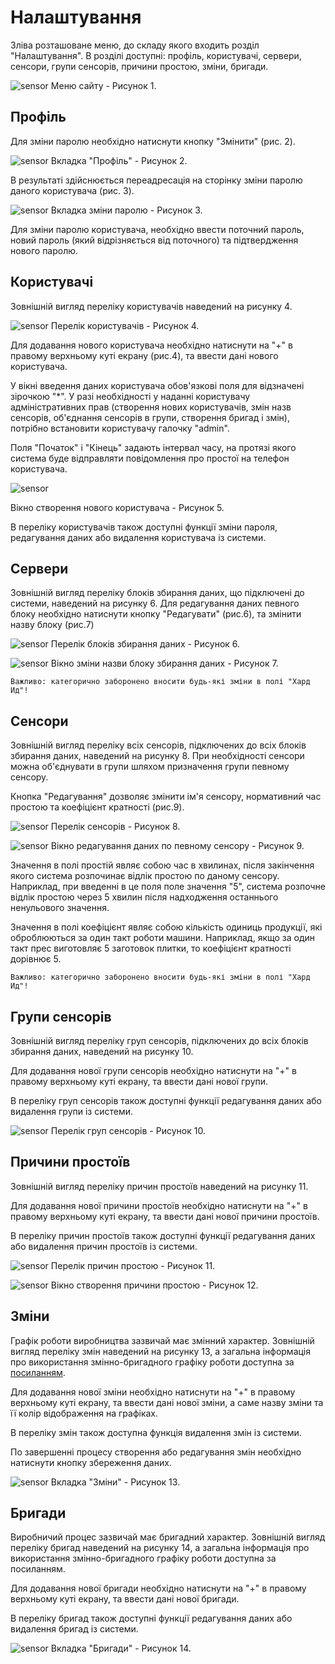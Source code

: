 # Налаштування

Зліва розташоване меню, до складу якого входить розділ "Налаштування". В розділі доступні: профіль, користувачі, сервери, сенсори, групи сенсорів, причини простою, зміни, бригади.

![sensor](../../img/site/menu_settings.jpg)
Меню сайту - Рисунок 1.

## Профіль

Для зміни паролю необхідно натиснути кнопку "Змінити" (рис. 2).

![sensor](../../img/site/user_account.jpg)
Вкладка "Профіль" - Рисунок 2.

В результаті здійснюється переадресація на сторінку зміни паролю даного користувача (рис. 3).

![sensor](../../img/site/user_account_password.jpg) Вкладка зміни паролю - Рисунок 3.

Для зміни паролю користувача, необхідно ввести поточний пароль, новий пароль (який відрізняється від поточного) та підтвердження нового паролю.

## Користувачі

Зовнішній вигляд переліку користувачів наведений на рисунку 4.

![sensor](../../img/site/users.jpg)
Перелік користувачів - Рисунок 4.

Для додавання нового користувача необхідно натиснути на "+" в правому верхньому куті екрану (рис.4), та ввести дані нового користувача.

У вікні введення даних користувача обов'язкові поля для відзначені зірочкою "*". У разі необхідності у наданні користувачу адміністративних прав (створення нових користувачів, змін назв сенсорів, об'єднання сенсорів в групи, створення бригад і змін), потрібно встановити користувачу галочку "admin".

Поля "Початок" і "Кінець" задають інтервал часу, на протязі якого система буде відправляти повідомлення про простої на телефон користувача.

![sensor](../../img/site/users_information.jpg)

Вікно створення нового користувача - Рисунок 5.

В переліку користувачів також доступні функції зміни пароля, редагування даних або видалення користувача із системи.

## Сервери

Зовнішній вигляд переліку блоків збирання даних, що підключені до системи, наведений на рисунку 6. Для редагування даних певного блоку необхідно натиснути кнопку "Редагувати" (рис.6), та змінити назву блоку (рис.7)

![sensor](../../img/site/server.jpg)
Перелік блоків збирання даних - Рисунок 6.

![sensor](../../img/site/server_changes.jpg) Вікно зміни назви блоку збирання даних - Рисунок 7.

`Важливо: категорично заборонено вносити будь-які зміни в полі "Хард Ид"!`

## Сенсори

Зовнішній вигляд переліку всіх сенсорів, підключених до всіх блоків збирання даних, наведений на рисунку 8. При необхідності сенсори можна об'єднувати в групи шляхом призначення групи певному сенсору.

Кнопка "Редагування" дозволяє змінити ім'я сенсору, нормативний час простою та коефіцієнт кратності (рис.9).

![sensor](../../img/site/sensor_server.jpg) Перелік сенсорів - Рисунок 8.

![sensor](../../img/site/sensor_server_changes.jpg)
Вікно редагування даних по певному сенсору - Рисунок 9.

Значення в полі простій являє собою час в хвилинах, після закінчення якого система розпочинає відлік простою по даному сенсору. Наприклад, при введенні в це поля поле значення "5", система розпочне відлік простою через 5 хвилин після надходження останнього ненульового значення.

Значення в полі коефіцієнт являє собою кількість одиниць продукції, які оброблюються за один такт роботи машини. Наприклад, якщо за один такт прес виготовляє 5 заготовок плитки, то коефіцієнт кратності дорівнює 5.

`Важливо: категорично заборонено вносити будь-які зміни в полі "Хард Ид"!`

## Групи сенсорів

Зовнішній вигляд переліку груп сенсорів, підключених до всіх блоків збирання даних, наведений на рисунку 10.

Для додавання нової групи сенсорів необхідно натиснути на "+" в правому верхньому куті екрану, та ввести дані нової групи.

В переліку груп сенсорів також доступні функції редагування даних або видалення групи із системи.

![sensor](../../img/site/group_sensor.jpg)
Перелік груп сенсорів - Рисунок 10.

## Причини простоїв

Зовнішній вигляд переліку причин простоїв наведений на рисунку 11.

Для додавання нової причини простоїв необхідно натиснути на "+" в правому верхньому куті екрану, та ввести дані нової причини простоїв.

В переліку причин простоїв також доступні функції редагування даних або видалення причин простоїв із системи.

![sensor](../../img/site/downtime_reason.jpg) Перелік причин простою - Рисунок 11.

![sensor](../../img/site/downtime_reason_change.jpg)
Вікно створення причини простою - Рисунок 12.

## Зміни

Графік роботи виробництва зазвичай має змінний характер. Зовнішній вигляд переліку змін наведений на рисунку 13, а загальна інформація про використання змінно-бригадного графіку роботи доступна за [посиланням](https://medakadem.github.io/JetFox/JetFox_Box/site_information/scheduler).

Для додавання нової зміни необхідно натиснути на "+" в правому верхньому куті екрану, та ввести дані нової зміни, а саме назву зміни та її колір відображення на графіках. 

В переліку змін також доступна функція видалення змін із системи.

По завершенні процесу створення або редагування змін необхідно натиснути кнопку збереження даних.

![sensor](../../img/site/change.jpg)
Вкладка "Зміни" - Рисунок 13.

## Бригади

Виробничий процес зазвичай має бригадний характер. Зовнішній вигляд переліку бригад наведений на рисунку 14, а загальна інформація про використання змінно-бригадного графіку роботи доступна за посиланням.

Для додавання нової бригади необхідно натиснути на "+" в правому верхньому куті екрану, та ввести дані нової бригади.

В переліку бригад також доступні функції редагування даних або видалення бригад із системи.

![sensor](../../img/site/brigade.jpg)
Вкладка "Бригади" - Рисунок 14.